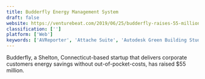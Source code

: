 ```yaml
---
title: Budderfly Energy Management System
draft: false 
website: https://venturebeat.com/2019/06/25/budderfly-raises-55-million-to-cut-companies-energy-bills/
classification: ['']
platform: ['Web']
keywords: ['AVReporter', 'Attache Suite', 'Autodesk Green Building Studio', 'Carbon Real-Time', 'Echo Energy Manager Pro', 'EnergyCAP', 'EnergyElephant', 'EnergyIP', 'RC-Studio 2.0', 'RETScreen', 'Verisae vx Conserve', 'Wattics']
---
```

Budderfly, a Shelton, Connecticut-based startup that delivers corporate customers energy savings without out-of-pocket-costs, has raised $55 million.